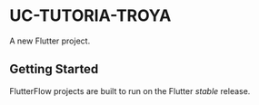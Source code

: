 # UC-TUTORIA-TROYA

A new Flutter project.

## Getting Started

FlutterFlow projects are built to run on the Flutter _stable_ release.
